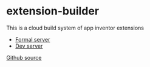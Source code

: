 # extension-builder

This is a cloud build system of app inventor extensions

* [Formal server](http://bot.colintree.cn:8048)
* [Dev server](http://bot.colintree.cn:8049)

[Github source](https://github.com/ColinTree-bot/extension-builder)